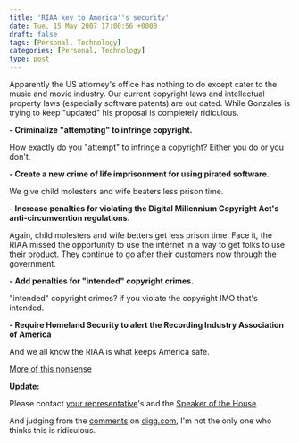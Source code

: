```yaml
---
title: 'RIAA key to America''s security'
date: Tue, 15 May 2007 17:00:56 +0000
draft: false
tags: [Personal, Technology]
categories: [Personal, Technology]
type: post
---
```


Apparently the US attorney's office has nothing to do except cater to the music and movie industry. Our current copyright laws and intellectual property laws (especially software patents) are out dated. While Gonzales is trying to keep "updated" his proposal is completely ridiculous.

**\- Criminalize "attempting" to infringe copyright.**

How exactly do you "attempt" to infringe a copyright? Either you do or you don't.

**\- Create a new crime of life imprisonment for using pirated software.**

We give child molesters and wife beaters less prison time.

**\- Increase penalties for violating the Digital Millennium Copyright Act's anti-circumvention regulations.**

Again, child molesters and wife betters get less prison time. Face it, the RIAA missed the opportunity to use the internet in a way to get folks to use their product. They continue to go after their customers now through the government.

**\- Add penalties for "intended" copyright crimes.**

"intended" copyright crimes? if you violate the copyright IMO that's intended.

**\- Require Homeland Security to alert the Recording Industry Association of America**

And we all know the RIAA is what keeps America safe.

[More of this nonsense](http://news.com.com/8301-10784_3-9719339-7.html)

**Update:**

Please contact [your representative](http://www.house.gov)'s and the [Speaker of the House](http://www.speaker.gov/contact).

And judging from the [comments](http://www.digg.com/tech_news/Gonzales_proposes_new_crime_Attempted_copyright_infringement_3) on [digg.com](http://www.digg.com), I'm not the only one who thinks this is ridiculous.